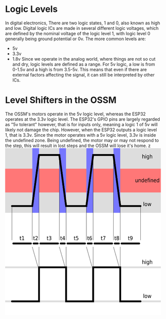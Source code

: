 # Logic Levels
In digital electronics, There are two logic states, 1 and 0, also known as high and low. Digital logic ICs are made in several different logic voltages, which are defined by the nominal voltage of the logic level 1, with logic level 0 generally being ground potential or 0v. The more common levels are:
- 5v
- 3.3v
- 1.8v
Since we operate in the analog world, where things are not so cut and dry, logic levels are defined as a range. For 5v logic, a low is from 0-1.5v and a high is from 3.5-5v. This means that even if there are external factors affecting the signal, it can still be interpreted by other ICs. 

# Level Shifters in the OSSM
The OSSM's motors operate in the 5v logic level, whereas the ESP32 operates at the 3.3v logic level. The ESP32's GPIO pins are largely regarded as "5v tolerant" however, that is for inputs only, meaning a logic 1 of 5v will likely not damage the chip. However, when the ESP32 outputs a logic level 1, that is 3.3v. Since the motor operates with a 5v logic level, 3.3v is inside the undefined zone. Being undefined, the motor may or may not respond to the step, this will result in lost steps and the OSSM will lose it's home. z
![logic levels](../img/Digital_Signal_Square_Wave.svg)
